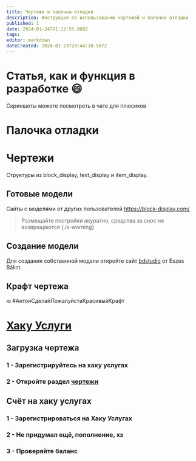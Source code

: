 ```yaml
---
title: Чертежи и палочка отладки
description: Инструкция по использованию чертежей и палочки отладки
published: 1
date: 2024-01-24T11:12:55.888Z
tags: 
editor: markdown
dateCreated: 2024-01-23T20:44:18.567Z
---
```


# Статья, как и функция в разработке :smile:
Скриншоты можете посмотреть в чате для плюсиков

# Палочка отладки

# Чертежи
Структуры из block_display, text_display и item_display. 
## Готовые модели
Сайты с моделями от других пользователей
https://block-display.com/
> Размещайте постройки акуратно, средства за снос не возвращаются
{.is-warning}

## Создание модели
Для создания собственной модели откройте сайт [bdstudio](https://eszesbalint.github.io/bdstudio/editor) от Eszes Bálint.



## Крафт чертежа
ю #АнтонСделайПожалуйстаКрасивыйКрафт

# [Хаку Услуги](https://uslugi.haku.su/)
## Загрузка чертежа
### 1 - Зарегистрируйтесь на хаку услугах
### 2 - Откройте раздел [чертежи](https://pornhub.com/gay)
## Счёт на хаку услугах
### 1 - Зарегистрироваться на Хаку Услугах
### 2 - Не придумал ещё, пополнение, хз
### 3 - Проверяйте баланс
